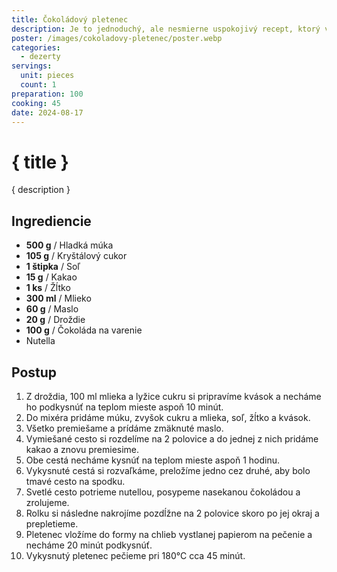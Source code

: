 ```yaml
---
title: Čokoládový pletenec
description: Je to jednoduchý, ale nesmierne uspokojivý recept, ktorý vás zahreje s každým sladkým kúskom.
poster: /images/cokoladovy-pletenec/poster.webp
categories:
  - dezerty
servings:
  unit: pieces
  count: 1
preparation: 100
cooking: 45
date: 2024-08-17
---
```


# { title }

{ description }

## Ingrediencie

- **500 g** / Hladká múka
- **105 g** / Kryštálový cukor
- **1 štipka** / Soľ
- **15 g** / Kakao
- **1 ks** / Žĺtko
- **300 ml** / Mlieko
- **60 g** / Maslo
- **20 g** / Droždie
- **100 g** / Čokoláda na varenie
- Nutella

## Postup

1. Z droždia, 100 ml mlieka a lyžice cukru si pripravíme kvások a necháme ho podkysnúť na teplom mieste aspoň 10 minút.
2. Do mixéra pridáme múku, zvyšok cukru a mlieka, soľ, žĺtko a kvások.
3. Všetko premiešame a prídáme zmäknuté maslo.
4. Vymiešané cesto si rozdelíme na 2 polovice a do jednej z nich pridáme kakao a znovu premiesime.
5. Obe cestá necháme kysnúť na teplom mieste aspoň 1 hodinu.
6. Vykysnuté cestá si rozvaľkáme, preložíme jedno cez druhé, aby bolo tmavé cesto na spodku.
7. Svetlé cesto potrieme nutellou, posypeme nasekanou čokoládou a zrolujeme.
8. Rolku si následne nakrojíme pozdĺžne na 2 polovice skoro po jej okraj a prepletieme.
9. Pletenec vložíme do formy na chlieb vystlanej papierom na pečenie a necháme 20 minút podkysnúť.
10. Vykysnutý pletenec pečieme pri 180°C cca 45 minút.
